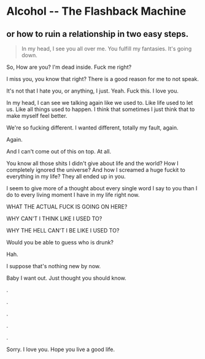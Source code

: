 # Alcohol -- The Flashback Machine
## or how to ruin a relationship in two easy steps.
>In my head, I see you all over me. You fulfill my fantasies. It's going down.

So, How are you? I'm dead inside. Fuck me right?

I miss you, you know that right? There is a good reason for me to not speak.

It's not that I hate you, or anything, I just. Yeah. Fuck this. I love you.

In my head, I can see we talking again like we used to. Like life used to let us. Like all things used to happen. I think that sometimes I just think that to make myself feel better.

We're so fucking different. I wanted different, totally my fault, again.

Again.

And I can't come out of this on top. At all.

You know all those shits I didn't give about life and the world? How I completely ignored the universe? And how I screamed a huge fuckit to everything in my life? They all ended up in you.

I seem to give more of a thought about every single word I say to you than I do to every living moment I have in my life right now.

WHAT THE ACTUAL FUCK IS GOING ON HERE?

WHY CAN'T I THINK LIKE I USED TO?

WHY THE HELL CAN'T I BE LIKE I USED TO?

Would you be able to guess who is drunk?

Hah.

I suppose that's nothing new by now.

Baby I want out. Just thought you should know.

.

.

.

.

.

Sorry. I love you. Hope you live a good life.
